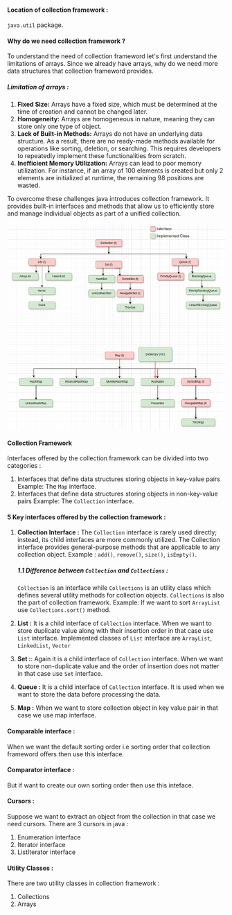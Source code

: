 #### Location of collection framework : 
`java.util` package.

#### Why do we need collection framework ?
To understand the need of collection frameword let's first understand the limitations of arrays. Since we already have arrays, why do we need more data structures that collection frameword provides.

##### Limitation of arrays : 
1. **Fixed Size:** Arrays have a fixed size, which must be determined at the time of creation and cannot be changed later.
2. **Homogeneity:** Arrays are homogeneous in nature, meaning they can store only one type of object. 
3. **Lack of Built-in Methods:** Arrays do not have an underlying data structure. As a result, there are no ready-made methods available for operations like sorting, deletion, or searching. This requires developers to repeatedly implement these functionalities from scratch.
4. **Inefficient Memory Utilization:** Arrays can lead to poor memory utilization. For instance, if an array of 100 elements is created but only 2 elements are initialized at runtime, the remaining 98 positions are wasted.

To overcome these challenges java introduces collection framework. It provides built-in interfaces and methods that allow us to efficiently store and manage individual objects as part of a unified collection. 

![Alt text](./images/Screenshot_20250121_144854.png)

#### Collection Framework 
Interfaces offered by the collection framework can be divided into two categories :
1. Interfaces that define data structures storing objects in key-value pairs
Example: The `Map` interface.
2. Interfaces that define data structures storing objects in non-key-value pairs
Example: The `Collection` interface. 

#### 5 Key interfaces offered by the collection framework :
1. **Collection Interface :** The `Collection` interface is rarely used directly; instead, its child interfaces are more commonly utilized. The Collection interface provides general-purpose methods that are applicable to any collection object. Example : `add()`, `remove()`, `size()`, `isEmpty()`.

    ##### 1.1 Difference between `Collection` and `Collections` : 
    `Collection` is an interface while `Collections` is an utility class which defines several utility methods for collection objects. `Collections` is also the part of collection framework. Example: If we want to sort `ArrayList` use `Collections.sort()` method.

2. **List :** It is a child interface of `Collection` interface. When we want to store duplicate value along with their insertion order in that case use `List` interface. Implemented classes of `List` interface are `ArrayList`, `LinkedList`, `Vector`
3. **Set :**: Again it is a child interface of `Collection` interface. When we want to store non-duplicate value and the order of insertion does not matter in that case use `Set` interface. 
4. **Queue :** It is a child interface of `Collection` interface. It is used when we want to store the data before processing the data.
5. **Map :** When we want to store collection object in key value pair in that case we use map interface. 

#### Comparable interface : 
When we want the default sorting order i.e sorting order that collection frameword offers then use this interface.

#### Comparator interface :
But if want to create our own sorting order then use this inteface.

#### Cursors :
Suppose we want to extract an object from the collection in that case we need cursors. There are 3 cursors in java :
1. Enumeration interface
2. Iterator interface
3. ListIterator interface


#### Utility Classes : 
There are two utility classes in collection framework :
1. Collections
2. Arrays